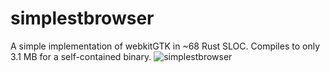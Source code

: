 # simplestbrowser
A simple implementation of webkitGTK in ~68 Rust SLOC. Compiles to only 3.1 MB for a self-contained binary.
![simplestbrowser](https://github.com/skylinecc/simplestbrowser/blob/master/data/simplestbrowser.png?raw=true)
